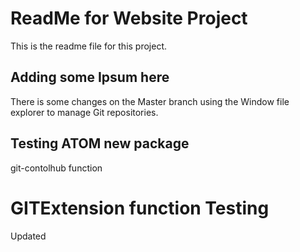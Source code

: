# ReadMe for Website Project

This is the readme file for this project.

## Adding some Ipsum here

There is some changes on the Master branch using the Window
file explorer to manage Git repositories.

## Testing ATOM new package

git-contolhub function

# GITExtension function Testing

Updated
